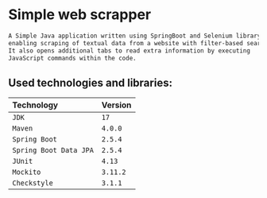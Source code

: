 # Simple web scrapper
```bash
A Simple Java application written using SpringBoot and Selenium library,
enabling scraping of textual data from a website with filter-based search. 
It also opens additional tabs to read extra information by executing 
JavaScript commands within the code.
```

## Used technologies and libraries:
| Technology             | Version  |
|:-----------------------|:---------|
| `JDK`                  | `17`     |
| `Maven`                | `4.0.0`  |
| `Spring Boot` | `2.5.4` |
| `Spring Boot Data JPA` | `2.5.4` |
| `JUnit`                | `4.13` |
| `Mockito`              | `3.11.2` |
| `Checkstyle`           | `3.1.1`  |







